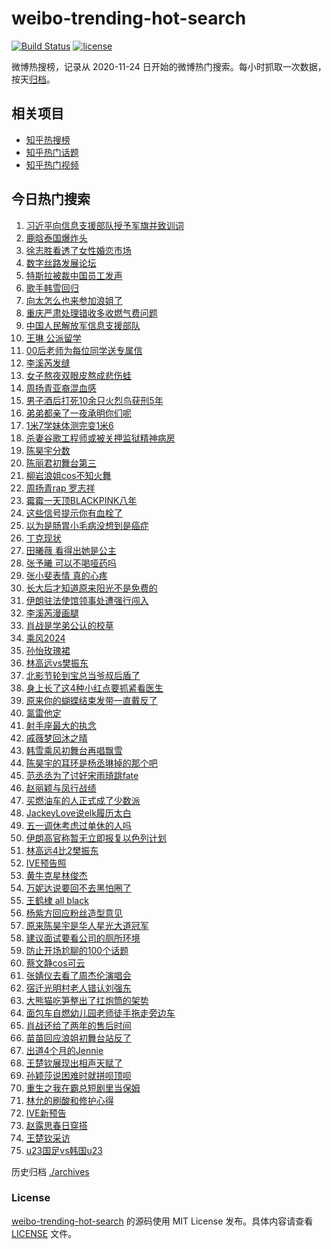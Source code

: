 # weibo-trending-hot-search

[![Build Status](https://github.com/justjavac/weibo-trending-hot-search/workflows/ci/badge.svg?branch=master)](https://github.com/justjavac/weibo-trending-hot-search/actions)
[![license](https://img.shields.io/github/license/justjavac/weibo-trending-hot-search)](https://github.com/justjavac/weibo-trending-hot-search/blob/master/LICENSE)

微博热搜榜，记录从 2020-11-24 日开始的微博热门搜索。每小时抓取一次数据，按天[归档](./archives)。

## 相关项目

- [知乎热搜榜](https://github.com/justjavac/zhihu-trending-top-search)
- [知乎热门话题](https://github.com/justjavac/zhihu-trending-hot-questions)
- [知乎热门视频](https://github.com/justjavac/zhihu-trending-hot-video)

## 今日热门搜索

<!-- BEGIN -->
<!-- 最后更新时间 Sat Apr 20 2024 04:07:42 GMT+0800 (China Standard Time) -->

1. [习近平向信息支援部队授予军旗并致训词](https://s.weibo.com//weibo?q=%23%E4%B9%A0%E8%BF%91%E5%B9%B3%E5%90%91%E4%BF%A1%E6%81%AF%E6%94%AF%E6%8F%B4%E9%83%A8%E9%98%9F%E6%8E%88%E4%BA%88%E5%86%9B%E6%97%97%E5%B9%B6%E8%87%B4%E8%AE%AD%E8%AF%8D%23&Refer=new_time)
1. [鹿晗泰国爆炸头](https://s.weibo.com//weibo?q=%23%E9%B9%BF%E6%99%97%E6%B3%B0%E5%9B%BD%E7%88%86%E7%82%B8%E5%A4%B4%23&t=31&band_rank=1&Refer=top)
1. [徐志胜看透了女性婚恋市场](https://s.weibo.com//weibo?q=%23%E5%BE%90%E5%BF%97%E8%83%9C%E7%9C%8B%E9%80%8F%E4%BA%86%E5%A5%B3%E6%80%A7%E5%A9%9A%E6%81%8B%E5%B8%82%E5%9C%BA%23&t=31&band_rank=13&Refer=top)
1. [数字丝路发展论坛](https://s.weibo.com//weibo?q=%23%E6%95%B0%E5%AD%97%E4%B8%9D%E8%B7%AF%E5%8F%91%E5%B1%95%E8%AE%BA%E5%9D%9B%23&t=31&band_rank=3&Refer=top)
1. [特斯拉被裁中国员工发声](https://s.weibo.com//weibo?q=%23%E7%89%B9%E6%96%AF%E6%8B%89%E8%A2%AB%E8%A3%81%E4%B8%AD%E5%9B%BD%E5%91%98%E5%B7%A5%E5%8F%91%E5%A3%B0%23&t=31&band_rank=7&Refer=top)
1. [歌手韩雪回归](https://s.weibo.com//weibo?q=%23%E6%AD%8C%E6%89%8B%E9%9F%A9%E9%9B%AA%E5%9B%9E%E5%BD%92%23&t=31&band_rank=13&Refer=top)
1. [向太怎么也来参加浪姐了](https://s.weibo.com//weibo?q=%E5%90%91%E5%A4%AA%E6%80%8E%E4%B9%88%E4%B9%9F%E6%9D%A5%E5%8F%82%E5%8A%A0%E6%B5%AA%E5%A7%90%E4%BA%86&t=31&band_rank=16&Refer=top)
1. [重庆严肃处理错收多收燃气费问题](https://s.weibo.com//weibo?q=%23%E9%87%8D%E5%BA%86%E4%B8%A5%E8%82%83%E5%A4%84%E7%90%86%E9%94%99%E6%94%B6%E5%A4%9A%E6%94%B6%E7%87%83%E6%B0%94%E8%B4%B9%E9%97%AE%E9%A2%98%23&t=31&band_rank=1&Refer=top)
1. [中国人民解放军信息支援部队](https://s.weibo.com//weibo?q=%23%E4%B8%AD%E5%9B%BD%E4%BA%BA%E6%B0%91%E8%A7%A3%E6%94%BE%E5%86%9B%E4%BF%A1%E6%81%AF%E6%94%AF%E6%8F%B4%E9%83%A8%E9%98%9F%23&t=31&band_rank=17&Refer=top)
1. [王琳 公派留学](https://s.weibo.com//weibo?q=%E7%8E%8B%E7%90%B3%20%E5%85%AC%E6%B4%BE%E7%95%99%E5%AD%A6&t=31&band_rank=5&Refer=top)
1. [00后老师为每位同学送专属信](https://s.weibo.com//weibo?q=%2300%E5%90%8E%E8%80%81%E5%B8%88%E4%B8%BA%E6%AF%8F%E4%BD%8D%E5%90%8C%E5%AD%A6%E9%80%81%E4%B8%93%E5%B1%9E%E4%BF%A1%23&t=31&band_rank=10&Refer=top)
1. [李溪芮发缝](https://s.weibo.com//weibo?q=%E6%9D%8E%E6%BA%AA%E8%8A%AE%E5%8F%91%E7%BC%9D&t=31&band_rank=11&Refer=top)
1. [女子熬夜双眼皮熬成悲伤蛙](https://s.weibo.com//weibo?q=%23%E5%A5%B3%E5%AD%90%E7%86%AC%E5%A4%9C%E5%8F%8C%E7%9C%BC%E7%9A%AE%E7%86%AC%E6%88%90%E6%82%B2%E4%BC%A4%E8%9B%99%23&t=31&band_rank=12&Refer=top)
1. [周扬青亚裔混血感](https://s.weibo.com//weibo?q=%23%E5%91%A8%E6%89%AC%E9%9D%92%E4%BA%9A%E8%A3%94%E6%B7%B7%E8%A1%80%E6%84%9F%23&t=31&band_rank=12&Refer=top)
1. [男子酒后打死10余只火烈鸟获刑5年](https://s.weibo.com//weibo?q=%23%E7%94%B7%E5%AD%90%E9%85%92%E5%90%8E%E6%89%93%E6%AD%BB10%E4%BD%99%E5%8F%AA%E7%81%AB%E7%83%88%E9%B8%9F%E8%8E%B7%E5%88%915%E5%B9%B4%23&t=31&band_rank=2&Refer=top)
1. [弟弟都亲了一夜承明你们呢](https://s.weibo.com//weibo?q=%23%E5%BC%9F%E5%BC%9F%E9%83%BD%E4%BA%B2%E4%BA%86%E4%B8%80%E5%A4%9C%E6%89%BF%E6%98%8E%E4%BD%A0%E4%BB%AC%E5%91%A2%23&t=31&band_rank=9&Refer=top)
1. [1米7学妹体测完变1米6](https://s.weibo.com//weibo?q=%231%E7%B1%B37%E5%AD%A6%E5%A6%B9%E4%BD%93%E6%B5%8B%E5%AE%8C%E5%8F%981%E7%B1%B36%23&t=31&band_rank=15&Refer=top)
1. [杀妻谷歌工程师或被关押监狱精神病房](https://s.weibo.com//weibo?q=%23%E6%9D%80%E5%A6%BB%E8%B0%B7%E6%AD%8C%E5%B7%A5%E7%A8%8B%E5%B8%88%E6%88%96%E8%A2%AB%E5%85%B3%E6%8A%BC%E7%9B%91%E7%8B%B1%E7%B2%BE%E7%A5%9E%E7%97%85%E6%88%BF%23&t=31&band_rank=29&Refer=top)
1. [陈昊宇分数](https://s.weibo.com//weibo?q=%E9%99%88%E6%98%8A%E5%AE%87%E5%88%86%E6%95%B0&t=31&band_rank=15&Refer=top)
1. [陈丽君初舞台第三](https://s.weibo.com//weibo?q=%23%E9%99%88%E4%B8%BD%E5%90%9B%E5%88%9D%E8%88%9E%E5%8F%B0%E7%AC%AC%E4%B8%89%23&t=31&band_rank=33&Refer=top)
1. [柳岩浪姐cos不知火舞](https://s.weibo.com//weibo?q=%23%E6%9F%B3%E5%B2%A9%E6%B5%AA%E5%A7%90cos%E4%B8%8D%E7%9F%A5%E7%81%AB%E8%88%9E%23&t=31&band_rank=37&Refer=top)
1. [周扬青rap 罗志祥](https://s.weibo.com//weibo?q=%E5%91%A8%E6%89%AC%E9%9D%92rap%20%E7%BD%97%E5%BF%97%E7%A5%A5&t=31&band_rank=22&Refer=top)
1. [霉霉一天顶BLACKPINK八年](https://s.weibo.com//weibo?q=%23%E9%9C%89%E9%9C%89%E4%B8%80%E5%A4%A9%E9%A1%B6BLACKPINK%E5%85%AB%E5%B9%B4%23&t=31&band_rank=21&Refer=top)
1. [这些信号提示你有血栓了](https://s.weibo.com//weibo?q=%23%E8%BF%99%E4%BA%9B%E4%BF%A1%E5%8F%B7%E6%8F%90%E7%A4%BA%E4%BD%A0%E6%9C%89%E8%A1%80%E6%A0%93%E4%BA%86%23&t=31&band_rank=28&Refer=top)
1. [以为是肠胃小毛病没想到是癌症](https://s.weibo.com//weibo?q=%23%E4%BB%A5%E4%B8%BA%E6%98%AF%E8%82%A0%E8%83%83%E5%B0%8F%E6%AF%9B%E7%97%85%E6%B2%A1%E6%83%B3%E5%88%B0%E6%98%AF%E7%99%8C%E7%97%87%23&t=31&band_rank=25&Refer=top)
1. [丁克现状](https://s.weibo.com//weibo?q=%E4%B8%81%E5%85%8B%E7%8E%B0%E7%8A%B6&t=31&band_rank=4&Refer=top)
1. [田曦薇 看得出她是公主](https://s.weibo.com//weibo?q=%E7%94%B0%E6%9B%A6%E8%96%87%20%E7%9C%8B%E5%BE%97%E5%87%BA%E5%A5%B9%E6%98%AF%E5%85%AC%E4%B8%BB&t=31&band_rank=20&Refer=top)
1. [张予曦 可以不喝哑药吗](https://s.weibo.com//weibo?q=%E5%BC%A0%E4%BA%88%E6%9B%A6%20%E5%8F%AF%E4%BB%A5%E4%B8%8D%E5%96%9D%E5%93%91%E8%8D%AF%E5%90%97&t=31&band_rank=24&Refer=top)
1. [张小斐表情 真的心疼](https://s.weibo.com//weibo?q=%E5%BC%A0%E5%B0%8F%E6%96%90%E8%A1%A8%E6%83%85%20%E7%9C%9F%E7%9A%84%E5%BF%83%E7%96%BC&t=31&band_rank=27&Refer=top)
1. [长大后才知道原来阳光不是免费的](https://s.weibo.com//weibo?q=%23%E9%95%BF%E5%A4%A7%E5%90%8E%E6%89%8D%E7%9F%A5%E9%81%93%E5%8E%9F%E6%9D%A5%E9%98%B3%E5%85%89%E4%B8%8D%E6%98%AF%E5%85%8D%E8%B4%B9%E7%9A%84%23&t=31&band_rank=23&Refer=top)
1. [伊朗驻法使馆领事处遭强行闯入](https://s.weibo.com//weibo?q=%23%E4%BC%8A%E6%9C%97%E9%A9%BB%E6%B3%95%E4%BD%BF%E9%A6%86%E9%A2%86%E4%BA%8B%E5%A4%84%E9%81%AD%E5%BC%BA%E8%A1%8C%E9%97%AF%E5%85%A5%23&t=31&band_rank=44&Refer=top)
1. [李溪芮漫画腿](https://s.weibo.com//weibo?q=%23%E6%9D%8E%E6%BA%AA%E8%8A%AE%E6%BC%AB%E7%94%BB%E8%85%BF%23&t=31&band_rank=38&Refer=top)
1. [肖战是学弟公认的校草](https://s.weibo.com//weibo?q=%23%E8%82%96%E6%88%98%E6%98%AF%E5%AD%A6%E5%BC%9F%E5%85%AC%E8%AE%A4%E7%9A%84%E6%A0%A1%E8%8D%89%23&t=31&band_rank=31&Refer=top)
1. [乘风2024](https://s.weibo.com//weibo?q=%E4%B9%98%E9%A3%8E2024&t=31&band_rank=34&Refer=top)
1. [孙怡玫瑰裙](https://s.weibo.com//weibo?q=%23%E5%AD%99%E6%80%A1%E7%8E%AB%E7%91%B0%E8%A3%99%23&t=31&band_rank=12&Refer=top)
1. [林高远vs樊振东](https://s.weibo.com//weibo?q=%E6%9E%97%E9%AB%98%E8%BF%9Cvs%E6%A8%8A%E6%8C%AF%E4%B8%9C&t=31&band_rank=47&Refer=top)
1. [北影节轮到宝总当爷叔后盾了](https://s.weibo.com//weibo?q=%23%E5%8C%97%E5%BD%B1%E8%8A%82%E8%BD%AE%E5%88%B0%E5%AE%9D%E6%80%BB%E5%BD%93%E7%88%B7%E5%8F%94%E5%90%8E%E7%9B%BE%E4%BA%86%23&t=31&band_rank=36&Refer=top)
1. [身上长了这4种小红点要抓紧看医生](https://s.weibo.com//weibo?q=%23%E8%BA%AB%E4%B8%8A%E9%95%BF%E4%BA%86%E8%BF%994%E7%A7%8D%E5%B0%8F%E7%BA%A2%E7%82%B9%E8%A6%81%E6%8A%93%E7%B4%A7%E7%9C%8B%E5%8C%BB%E7%94%9F%23&t=31&band_rank=46&Refer=top)
1. [原来你的蝴蝶结束发带一直戴反了](https://s.weibo.com//weibo?q=%E5%8E%9F%E6%9D%A5%E4%BD%A0%E7%9A%84%E8%9D%B4%E8%9D%B6%E7%BB%93%E6%9D%9F%E5%8F%91%E5%B8%A6%E4%B8%80%E7%9B%B4%E6%88%B4%E5%8F%8D%E4%BA%86&t=31&band_rank=39&Refer=top)
1. [氯雷他定](https://s.weibo.com//weibo?q=%23%E6%B0%AF%E9%9B%B7%E4%BB%96%E5%AE%9A%23&t=31&band_rank=39&Refer=top)
1. [射手座最大的执念](https://s.weibo.com//weibo?q=%23%E5%B0%84%E6%89%8B%E5%BA%A7%E6%9C%80%E5%A4%A7%E7%9A%84%E6%89%A7%E5%BF%B5%23&t=31&band_rank=35&Refer=top)
1. [戚薇梦回沐之晴](https://s.weibo.com//weibo?q=%23%E6%88%9A%E8%96%87%E6%A2%A6%E5%9B%9E%E6%B2%90%E4%B9%8B%E6%99%B4%23&t=31&band_rank=41&Refer=top)
1. [韩雪乘风初舞台再唱飘雪](https://s.weibo.com//weibo?q=%23%E9%9F%A9%E9%9B%AA%E4%B9%98%E9%A3%8E%E5%88%9D%E8%88%9E%E5%8F%B0%E5%86%8D%E5%94%B1%E9%A3%98%E9%9B%AA%23&t=31&band_rank=42&Refer=top)
1. [陈昊宇的耳环是杨丞琳掉的那个吧](https://s.weibo.com//weibo?q=%23%E9%99%88%E6%98%8A%E5%AE%87%E7%9A%84%E8%80%B3%E7%8E%AF%E6%98%AF%E6%9D%A8%E4%B8%9E%E7%90%B3%E6%8E%89%E7%9A%84%E9%82%A3%E4%B8%AA%E5%90%A7%23&t=31&band_rank=43&Refer=top)
1. [范丞丞为了讨好宋雨琦跳fate](https://s.weibo.com//weibo?q=%23%E8%8C%83%E4%B8%9E%E4%B8%9E%E4%B8%BA%E4%BA%86%E8%AE%A8%E5%A5%BD%E5%AE%8B%E9%9B%A8%E7%90%A6%E8%B7%B3fate%23&t=31&band_rank=6&Refer=top)
1. [赵丽颖与凤行战绩](https://s.weibo.com//weibo?q=%23%E8%B5%B5%E4%B8%BD%E9%A2%96%E4%B8%8E%E5%87%A4%E8%A1%8C%E6%88%98%E7%BB%A9%23&t=31&band_rank=36&Refer=top)
1. [买燃油车的人正式成了少数派](https://s.weibo.com//weibo?q=%23%E4%B9%B0%E7%87%83%E6%B2%B9%E8%BD%A6%E7%9A%84%E4%BA%BA%E6%AD%A3%E5%BC%8F%E6%88%90%E4%BA%86%E5%B0%91%E6%95%B0%E6%B4%BE%23&t=31&band_rank=40&Refer=top)
1. [JackeyLove说elk履历太白](https://s.weibo.com//weibo?q=%23JackeyLove%E8%AF%B4elk%E5%B1%A5%E5%8E%86%E5%A4%AA%E7%99%BD%23&t=31&band_rank=47&Refer=top)
1. [五一调休考虑过单休的人吗](https://s.weibo.com//weibo?q=%23%E4%BA%94%E4%B8%80%E8%B0%83%E4%BC%91%E8%80%83%E8%99%91%E8%BF%87%E5%8D%95%E4%BC%91%E7%9A%84%E4%BA%BA%E5%90%97%23&t=31&band_rank=14&Refer=top)
1. [伊朗高官称暂无立即报复以色列计划](https://s.weibo.com//weibo?q=%23%E4%BC%8A%E6%9C%97%E9%AB%98%E5%AE%98%E7%A7%B0%E6%9A%82%E6%97%A0%E7%AB%8B%E5%8D%B3%E6%8A%A5%E5%A4%8D%E4%BB%A5%E8%89%B2%E5%88%97%E8%AE%A1%E5%88%92%23&t=31&band_rank=49&Refer=top)
1. [林高远4比2樊振东](https://s.weibo.com//weibo?q=%23%E6%9E%97%E9%AB%98%E8%BF%9C4%E6%AF%942%E6%A8%8A%E6%8C%AF%E4%B8%9C%23&t=31&band_rank=19&Refer=top)
1. [IVE预告照](https://s.weibo.com//weibo?q=IVE%E9%A2%84%E5%91%8A%E7%85%A7&t=31&band_rank=36&Refer=top)
1. [黄牛克星林俊杰](https://s.weibo.com//weibo?q=%23%E9%BB%84%E7%89%9B%E5%85%8B%E6%98%9F%E6%9E%97%E4%BF%8A%E6%9D%B0%23&t=31&band_rank=8&Refer=top)
1. [万妮达说要回不去黑怕圈了](https://s.weibo.com//weibo?q=%23%E4%B8%87%E5%A6%AE%E8%BE%BE%E8%AF%B4%E8%A6%81%E5%9B%9E%E4%B8%8D%E5%8E%BB%E9%BB%91%E6%80%95%E5%9C%88%E4%BA%86%23&t=31&band_rank=38&Refer=top)
1. [王鹤棣 all black](https://s.weibo.com//weibo?q=%E7%8E%8B%E9%B9%A4%E6%A3%A3%20all%20black&t=31&band_rank=36&Refer=top)
1. [杨紫方回应粉丝造型意见](https://s.weibo.com//weibo?q=%23%E6%9D%A8%E7%B4%AB%E6%96%B9%E5%9B%9E%E5%BA%94%E7%B2%89%E4%B8%9D%E9%80%A0%E5%9E%8B%E6%84%8F%E8%A7%81%23&t=31&band_rank=41&Refer=top)
1. [原来陈昊宇是华人星光大道冠军](https://s.weibo.com//weibo?q=%23%E5%8E%9F%E6%9D%A5%E9%99%88%E6%98%8A%E5%AE%87%E6%98%AF%E5%8D%8E%E4%BA%BA%E6%98%9F%E5%85%89%E5%A4%A7%E9%81%93%E5%86%A0%E5%86%9B%23&t=31&band_rank=45&Refer=top)
1. [建议面试要看公司的厕所环境](https://s.weibo.com//weibo?q=%23%E5%BB%BA%E8%AE%AE%E9%9D%A2%E8%AF%95%E8%A6%81%E7%9C%8B%E5%85%AC%E5%8F%B8%E7%9A%84%E5%8E%95%E6%89%80%E7%8E%AF%E5%A2%83%23&t=31&band_rank=48&Refer=top)
1. [防止开场尬聊的100个话题](https://s.weibo.com//weibo?q=%23%E9%98%B2%E6%AD%A2%E5%BC%80%E5%9C%BA%E5%B0%AC%E8%81%8A%E7%9A%84100%E4%B8%AA%E8%AF%9D%E9%A2%98%23&t=31&band_rank=50&Refer=top)
1. [蔡文静cos可云](https://s.weibo.com//weibo?q=%23%E8%94%A1%E6%96%87%E9%9D%99cos%E5%8F%AF%E4%BA%91%23&t=31&band_rank=37&Refer=top)
1. [张婧仪去看了周杰伦演唱会](https://s.weibo.com//weibo?q=%23%E5%BC%A0%E5%A9%A7%E4%BB%AA%E5%8E%BB%E7%9C%8B%E4%BA%86%E5%91%A8%E6%9D%B0%E4%BC%A6%E6%BC%94%E5%94%B1%E4%BC%9A%23&t=31&band_rank=13&Refer=top)
1. [宿迁光明村老人错认刘强东](https://s.weibo.com//weibo?q=%23%E5%AE%BF%E8%BF%81%E5%85%89%E6%98%8E%E6%9D%91%E8%80%81%E4%BA%BA%E9%94%99%E8%AE%A4%E5%88%98%E5%BC%BA%E4%B8%9C%23&t=31&band_rank=48&Refer=top)
1. [大熊猫吃笋整出了扛炮筒的架势](https://s.weibo.com//weibo?q=%23%E5%A4%A7%E7%86%8A%E7%8C%AB%E5%90%83%E7%AC%8B%E6%95%B4%E5%87%BA%E4%BA%86%E6%89%9B%E7%82%AE%E7%AD%92%E7%9A%84%E6%9E%B6%E5%8A%BF%23&t=31&band_rank=45&Refer=top)
1. [面包车自燃幼儿园老师徒手拖走旁边车](https://s.weibo.com//weibo?q=%23%E9%9D%A2%E5%8C%85%E8%BD%A6%E8%87%AA%E7%87%83%E5%B9%BC%E5%84%BF%E5%9B%AD%E8%80%81%E5%B8%88%E5%BE%92%E6%89%8B%E6%8B%96%E8%B5%B0%E6%97%81%E8%BE%B9%E8%BD%A6%23&t=31&band_rank=10&Refer=top)
1. [肖战还给了两年的售后时间](https://s.weibo.com//weibo?q=%23%E8%82%96%E6%88%98%E8%BF%98%E7%BB%99%E4%BA%86%E4%B8%A4%E5%B9%B4%E7%9A%84%E5%94%AE%E5%90%8E%E6%97%B6%E9%97%B4%23&t=31&band_rank=26&Refer=top)
1. [苗苗回应浪姐初舞台站反了](https://s.weibo.com//weibo?q=%23%E8%8B%97%E8%8B%97%E5%9B%9E%E5%BA%94%E6%B5%AA%E5%A7%90%E5%88%9D%E8%88%9E%E5%8F%B0%E7%AB%99%E5%8F%8D%E4%BA%86%23&t=31&band_rank=32&Refer=top)
1. [出道4个月的Jennie](https://s.weibo.com//weibo?q=%23%E5%87%BA%E9%81%934%E4%B8%AA%E6%9C%88%E7%9A%84Jennie%23&t=31&band_rank=45&Refer=top)
1. [王楚钦展现出相声天赋了](https://s.weibo.com//weibo?q=%23%E7%8E%8B%E6%A5%9A%E9%92%A6%E5%B1%95%E7%8E%B0%E5%87%BA%E7%9B%B8%E5%A3%B0%E5%A4%A9%E8%B5%8B%E4%BA%86%23&t=31&band_rank=18&Refer=top)
1. [孙颖莎说困难时就拼呗顶呗](https://s.weibo.com//weibo?q=%23%E5%AD%99%E9%A2%96%E8%8E%8E%E8%AF%B4%E5%9B%B0%E9%9A%BE%E6%97%B6%E5%B0%B1%E6%8B%BC%E5%91%97%E9%A1%B6%E5%91%97%23&t=31&band_rank=30&Refer=top)
1. [重生之我在霸总短剧里当保姆](https://s.weibo.com//weibo?q=%E9%87%8D%E7%94%9F%E4%B9%8B%E6%88%91%E5%9C%A8%E9%9C%B8%E6%80%BB%E7%9F%AD%E5%89%A7%E9%87%8C%E5%BD%93%E4%BF%9D%E5%A7%86&t=31&band_rank=39&Refer=top)
1. [林允的刷酸和修护心得](https://s.weibo.com//weibo?q=%E6%9E%97%E5%85%81%E7%9A%84%E5%88%B7%E9%85%B8%E5%92%8C%E4%BF%AE%E6%8A%A4%E5%BF%83%E5%BE%97&t=31&band_rank=41&Refer=top)
1. [IVE新预告](https://s.weibo.com//weibo?q=%23IVE%E6%96%B0%E9%A2%84%E5%91%8A%23&t=31&band_rank=42&Refer=top)
1. [赵露思春日穿搭](https://s.weibo.com//weibo?q=%23%E8%B5%B5%E9%9C%B2%E6%80%9D%E6%98%A5%E6%97%A5%E7%A9%BF%E6%90%AD%23&t=31&band_rank=43&Refer=top)
1. [王楚钦采访](https://s.weibo.com//weibo?q=%E7%8E%8B%E6%A5%9A%E9%92%A6%E9%87%87%E8%AE%BF&t=31&band_rank=49&Refer=top)
1. [u23国足vs韩国u23](https://s.weibo.com//weibo?q=%23u23%E5%9B%BD%E8%B6%B3vs%E9%9F%A9%E5%9B%BDu23%23&t=31&band_rank=50&Refer=top)

<!-- END -->

历史归档 [./archives](./archives)

### License

[weibo-trending-hot-search](https://github.com/justjavac/weibo-trending-hot-search) 的源码使用 MIT License
发布。具体内容请查看 [LICENSE](./LICENSE) 文件。
